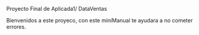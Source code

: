 Proyecto Final de Aplicada1/ DataVentas

Bienvenidos a este proyeco, con este miniManual te ayudara a no cometer errores.

